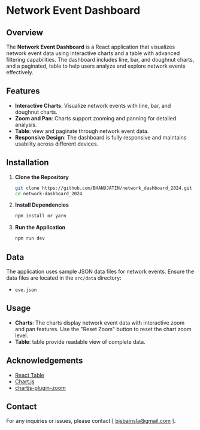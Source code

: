 # Network Event Dashboard

## Overview

The **Network Event Dashboard** is a React application that visualizes network event data using interactive charts and a table with advanced filtering capabilities. The dashboard includes line, bar, and doughnut charts, and a paginated, table to help users analyze and explore network events effectively.

## Features

- **Interactive Charts**: Visualize network events with line, bar, and doughnut charts.
- **Zoom and Pan**: Charts support zooming and panning for detailed analysis.
- **Table**: view and paginate through network event data.
- **Responsive Design**: The dashboard is fully responsive and maintains usability across different devices.

## Installation

1. **Clone the Repository**
    ```bash
    git clone https://github.com/BHANUJATIN/network_dashboard_2024.git
    cd network-dashboard_2024
    ```

2. **Install Dependencies**
    ```bash
    npm install or yarn 
    ```

3. **Run the Application**
    ```bash
    npm run dev 
    ```

## Data

The application uses sample JSON data files for network events. Ensure the data files are located in the `src/data` directory:


- `eve.json`


## Usage

- **Charts**: The charts display network event data with interactive zoom and pan features. Use the "Reset Zoom" button to reset the chart zoom level.
- **Table**: table provide readable view of complete data.


## Acknowledgements

- [React Table](https://react-table.tanstack.com/)
- [Chart.js](https://www.chartjs.org/)
- [chartjs-plugin-zoom](https://www.npmjs.com/package/chartjs-plugin-zoom)

## Contact

For any inquiries or issues, please contact [ bjsbainsla@gmail.com ].
